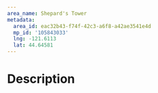 ```yaml
---
area_name: Shepard's Tower
metadata:
  area_id: eac32b43-f74f-42c3-a6f8-a42ae3541e4d
  mp_id: '105843033'
  lng: -121.6113
  lat: 44.64581
---
```

# Description
